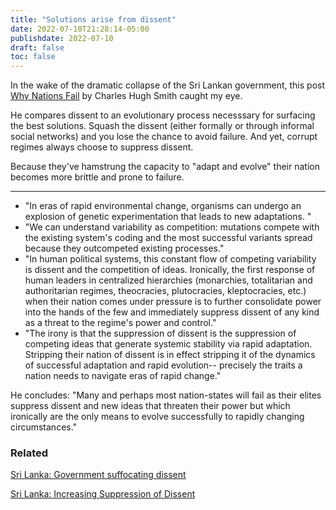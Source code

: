 ```yaml
---
title: "Solutions arise from dissent"
date: 2022-07-10T21:28:14-05:00
publishdate: 2022-07-10
draft: false
toc: false
---
```


In the wake of the dramatic collapse of the Sri Lankan government, this post <a href="http://charleshughsmith.blogspot.com/2022/07/why-nations-fail.html" target="blank">Why Nations Fail</a> by Charles Hugh Smith caught my eye.  

He compares dissent to an evolutionary process necesssary for surfacing the best solutions. Squash the dissent (either formally or through informal social networks) and you lose the chance to avoid failure. And yet, corrupt regimes always choose to suppress dissent. 

Because they've hamstrung the capacity to "adapt and evolve" their nation becomes more brittle and prone to failure.

<hr>

* "In eras of rapid environmental change, organisms can undergo an explosion of genetic experimentation that leads to new adaptations. "
* "We can understand variability as competition: mutations compete with the existing system's coding and the most successful variants spread because they outcompeted existing processes."
* "In human political systems, this constant flow of competing variability is dissent and the competition of ideas. Ironically, the first response of human leaders in centralized hierarchies (monarchies, totalitarian and authoritarian regimes, theocracies, plutocracies, kleptocracies, etc.) when their nation comes under pressure is to further consolidate power into the hands of the few and immediately suppress dissent of any kind as a threat to the regime's power and control."
* "The irony is that the suppression of dissent is the suppression of competing ideas that generate systemic stability via rapid adaptation. Stripping their nation of dissent is in effect stripping it of the dynamics of successful adaptation and rapid evolution-- precisely the traits a nation needs to navigate eras of rapid change."

He concludes: "Many and perhaps most nation-states will fail as their elites suppress dissent and new ideas that threaten their power but which ironically are the only means to evolve successfully to rapidly changing circumstances."

### Related 

<a href="https://www.amnesty.org/en/latest/news/2021/02/sri-lanka-government-suffocating-dissent-and-obstructing-justice-for-historic-crimes-says-amnesty-report/" target="blank">Sri Lanka: Government suffocating dissent</a>

<a href="https://www.hrw.org/news/2020/08/08/sri-lanka-increasing-suppression-dissent" target="blank">Sri Lanka: Increasing Suppression of Dissent</a>
